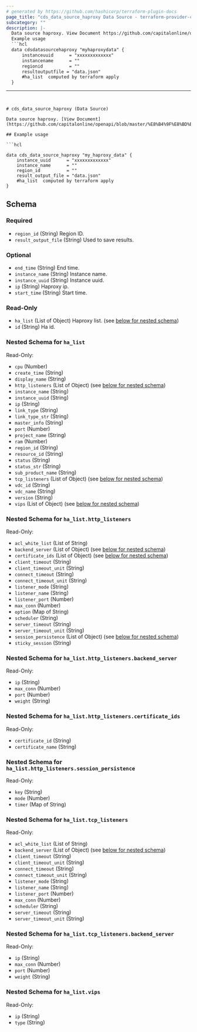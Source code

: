 ```yaml
---
# generated by https://github.com/hashicorp/terraform-plugin-docs
page_title: "cds_data_source_haproxy Data Source - terraform-provider-cds"
subcategory: ""
description: |-
  Data source haproxy. View Document https://github.com/capitalonline/openapi/blob/master/%E8%B4%9F%E8%BD%BD%E5%9D%87%E8%A1%A1%E6%A6%82%E8%A7%88.md#4describeloadbalancers
  Example usage
  ```hcl
  data cdsdatasourcehaproxy "myhaproxydata" {
      instanceuuid      = "xxxxxxxxxxxxx"
      instancename      = ""
      regionid          = ""
      resultoutputfile = "data.json"
      #ha_list  computed by terraform apply
  }
  ```
---
```


# cds_data_source_haproxy (Data Source)

Data source haproxy. [View Document](https://github.com/capitalonline/openapi/blob/master/%E8%B4%9F%E8%BD%BD%E5%9D%87%E8%A1%A1%E6%A6%82%E8%A7%88.md#4describeloadbalancers)

## Example usage

```hcl

data cds_data_source_haproxy "my_haproxy_data" {
	instance_uuid      = "xxxxxxxxxxxxx" 
	instance_name      = ""
	region_id          = ""
	result_output_file = "data.json"
	#ha_list  computed by terraform apply
}

```



<!-- schema generated by tfplugindocs -->
## Schema

### Required

- `region_id` (String) Region ID.
- `result_output_file` (String) Used to save results.

### Optional

- `end_time` (String) End time.
- `instance_name` (String) Instance name.
- `instance_uuid` (String) Instance uuid.
- `ip` (String) Haproxy ip.
- `start_time` (String) Start time.

### Read-Only

- `ha_list` (List of Object) Haproxy list. (see [below for nested schema](#nestedatt--ha_list))
- `id` (String) Ha id.

<a id="nestedatt--ha_list"></a>
### Nested Schema for `ha_list`

Read-Only:

- `cpu` (Number)
- `create_time` (String)
- `display_name` (String)
- `http_listeners` (List of Object) (see [below for nested schema](#nestedobjatt--ha_list--http_listeners))
- `instance_name` (String)
- `instance_uuid` (String)
- `ip` (String)
- `link_type` (String)
- `link_type_str` (String)
- `master_info` (String)
- `port` (Number)
- `project_name` (String)
- `ram` (Number)
- `region_id` (String)
- `resource_id` (String)
- `status` (String)
- `status_str` (String)
- `sub_product_name` (String)
- `tcp_listeners` (List of Object) (see [below for nested schema](#nestedobjatt--ha_list--tcp_listeners))
- `vdc_id` (String)
- `vdc_name` (String)
- `version` (String)
- `vips` (List of Object) (see [below for nested schema](#nestedobjatt--ha_list--vips))

<a id="nestedobjatt--ha_list--http_listeners"></a>
### Nested Schema for `ha_list.http_listeners`

Read-Only:

- `acl_white_list` (List of String)
- `backend_server` (List of Object) (see [below for nested schema](#nestedobjatt--ha_list--http_listeners--backend_server))
- `certificate_ids` (List of Object) (see [below for nested schema](#nestedobjatt--ha_list--http_listeners--certificate_ids))
- `client_timeout` (String)
- `client_timeout_unit` (String)
- `connect_timeout` (String)
- `connect_timeout_unit` (String)
- `listener_mode` (String)
- `listener_name` (String)
- `listener_port` (Number)
- `max_conn` (Number)
- `option` (Map of String)
- `scheduler` (String)
- `server_timeout` (String)
- `server_timeout_unit` (String)
- `session_persistence` (List of Object) (see [below for nested schema](#nestedobjatt--ha_list--http_listeners--session_persistence))
- `sticky_session` (String)

<a id="nestedobjatt--ha_list--http_listeners--backend_server"></a>
### Nested Schema for `ha_list.http_listeners.backend_server`

Read-Only:

- `ip` (String)
- `max_conn` (Number)
- `port` (Number)
- `weight` (String)


<a id="nestedobjatt--ha_list--http_listeners--certificate_ids"></a>
### Nested Schema for `ha_list.http_listeners.certificate_ids`

Read-Only:

- `certificate_id` (String)
- `certificate_name` (String)


<a id="nestedobjatt--ha_list--http_listeners--session_persistence"></a>
### Nested Schema for `ha_list.http_listeners.session_persistence`

Read-Only:

- `key` (String)
- `mode` (Number)
- `timer` (Map of String)



<a id="nestedobjatt--ha_list--tcp_listeners"></a>
### Nested Schema for `ha_list.tcp_listeners`

Read-Only:

- `acl_white_list` (List of String)
- `backend_server` (List of Object) (see [below for nested schema](#nestedobjatt--ha_list--tcp_listeners--backend_server))
- `client_timeout` (String)
- `client_timeout_unit` (String)
- `connect_timeout` (String)
- `connect_timeout_unit` (String)
- `listener_mode` (String)
- `listener_name` (String)
- `listener_port` (Number)
- `max_conn` (Number)
- `scheduler` (String)
- `server_timeout` (String)
- `server_timeout_unit` (String)

<a id="nestedobjatt--ha_list--tcp_listeners--backend_server"></a>
### Nested Schema for `ha_list.tcp_listeners.backend_server`

Read-Only:

- `ip` (String)
- `max_conn` (Number)
- `port` (Number)
- `weight` (String)



<a id="nestedobjatt--ha_list--vips"></a>
### Nested Schema for `ha_list.vips`

Read-Only:

- `ip` (String)
- `type` (String)
